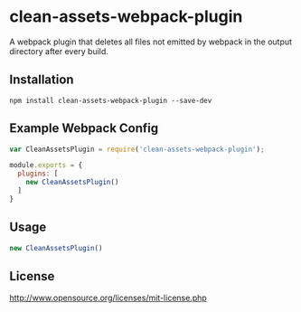 # clean-assets-webpack-plugin

A webpack plugin that deletes all files not emitted by webpack in the output directory after every build.

## Installation

```
npm install clean-assets-webpack-plugin --save-dev
```

## Example Webpack Config

``` javascript
var CleanAssetsPlugin = require('clean-assets-webpack-plugin');

module.exports = {
  plugins: [
    new CleanAssetsPlugin()
  ]
}
```

## Usage
```javascript
new CleanAssetsPlugin()
```

## License
http://www.opensource.org/licenses/mit-license.php

